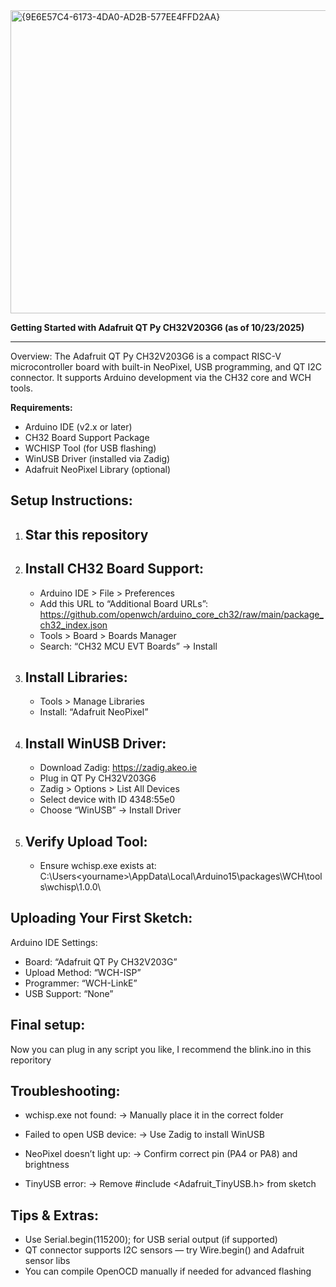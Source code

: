 <img width="506" height="485" alt="{9E6E57C4-6173-4DA0-AD2B-577EE4FFD2AA}" src="https://github.com/user-attachments/assets/8758dd4d-7deb-4f3e-aa82-867c3bd9a5fe" />


**Getting Started with Adafruit QT Py CH32V203G6 (as of 10/23/2025)**


---
Overview:
The Adafruit QT Py CH32V203G6 is a compact RISC-V microcontroller board with built-in NeoPixel, USB programming, and QT I2C connector. It supports Arduino development via the CH32 core and WCH tools.

**Requirements:**
- Arduino IDE (v2.x or later)
- CH32 Board Support Package
- WCHISP Tool (for USB flashing)
- WinUSB Driver (installed via Zadig)
- Adafruit NeoPixel Library (optional)

**Setup Instructions:**
---

1. **Star this repository**
   ---

2. **Install CH32 Board Support:**
   ---
   - Arduino IDE > File > Preferences
   - Add this URL to “Additional Board URLs”:
     https://github.com/openwch/arduino_core_ch32/raw/main/package_ch32_index.json
   - Tools > Board > Boards Manager
   - Search: “CH32 MCU EVT Boards” → Install

3. **Install Libraries:**
   ---
   - Tools > Manage Libraries
   - Install: “Adafruit NeoPixel”

4. **Install WinUSB Driver:**
   ---
   - Download Zadig: https://zadig.akeo.ie
   - Plug in QT Py CH32V203G6
   - Zadig > Options > List All Devices
   - Select device with ID 4348:55e0
   - Choose “WinUSB” → Install Driver

5. **Verify Upload Tool:**
   ---
   - Ensure wchisp.exe exists at:
     C:\Users\<yourname>\AppData\Local\Arduino15\packages\WCH\tools\wchisp\1.0.0\

**Uploading Your First Sketch:**
---
Arduino IDE Settings:
  - Board: “Adafruit QT Py CH32V203G”
  - Upload Method: “WCH-ISP”
  - Programmer: “WCH-LinkE”
  - USB Support: “None”

**Final setup:**
---
Now you can plug in any script you like, I recommend the blink.ino in this reporitory 

**Troubleshooting:**
---
- wchisp.exe not found:
    → Manually place it in the correct folder

- Failed to open USB device:
    → Use Zadig to install WinUSB

- NeoPixel doesn’t light up:
    → Confirm correct pin (PA4 or PA8) and brightness

- TinyUSB error:
    → Remove #include <Adafruit_TinyUSB.h> from sketch

**Tips & Extras:**
---
- Use Serial.begin(115200); for USB serial output (if supported)
- QT connector supports I2C sensors — try Wire.begin() and Adafruit sensor libs
- You can compile OpenOCD manually if needed for advanced flashing


